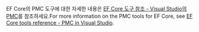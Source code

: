 <span data-ttu-id="46d29-101">EF Core의 PMC 도구에 대한 자세한 내용은 [EF Core 도구 참조 - Visual Studio의 PMC](/ef/core/miscellaneous/cli/powershell)를 참조하세요.</span><span class="sxs-lookup"><span data-stu-id="46d29-101">For more information on the PMC tools for EF Core, see [EF Core tools reference - PMC in Visual Studio](/ef/core/miscellaneous/cli/powershell).</span></span>